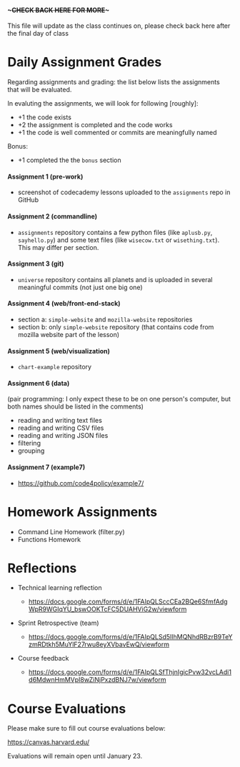 ####  ~~~CHECK BACK HERE FOR MORE~~~

This file will update as the class continues on, please check back here after the final day of class

# Daily Assignment Grades

Regarding assignments and grading: the list below lists the assignments that will be evaluated. 

In evaluting the assignments, we will look for following [roughly]: 

- +1 the code exists
- +2 the assignment is completed and the code works
- +1 the code is well commented or commits are meaningfully named

Bonus:

- +1 completed the the `bonus` section

#### Assignment 1 (pre-work)
- screenshot of codecademy lessons uploaded to the `assignments` repo in GitHub

#### Assignment 2 (commandline)
- `assignments` repository contains a few python files (like `aplusb.py`, `sayhello.py`) and some text files (like `wisecow.txt` or `wisething.txt`). This may differ per section.

#### Assignment 3 (git)
- `universe` repository contains all planets and is uploaded in several meaningful commits (not just one big one)

#### Assignment 4 (web/front-end-stack)
- section a: `simple-website` and `mozilla-website` repositories
- section b: only `simple-website` repository (that contains code from mozilla website part of the lesson)

#### Assignment 5 (web/visualization)
- `chart-example` repository

#### Assignment 6 (data)
(pair programming: I only expect these to be on one person's computer, but both names should be listed in the comments)

- reading and writing text files
- reading and writing CSV files
- reading and writing JSON files
- filtering
- grouping

#### Assignment 7 (example7)
- https://github.com/code4policy/example7/


# Homework Assignments

- Command Line Homework (filter.py)
- Functions Homework 

# Reflections

- Technical learning reflection
	- https://docs.google.com/forms/d/e/1FAIpQLSccCEa2BQe6SfmfAdgWpR9WGIqYU_bswOOKTcFC5DUAHViG2w/viewform

- Sprint Retrospective (team)
	- https://docs.google.com/forms/d/e/1FAIpQLSd5lIhMQNhdRBzrB9TeYzmRDtkh5MuYlF27rwu8eyXVbavEwQ/viewform

- Course feedback
	- https://docs.google.com/forms/d/e/1FAIpQLSfThjnIgicPvw32vcLAdi1d6MdwnHmMVpI8wZiNjPxzdBNJ7w/viewform

# Course Evaluations

Please make sure to fill out course evaluations below: 

https://canvas.harvard.edu/

Evaluations will remain open until January 23.

